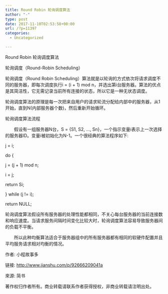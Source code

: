 ```yaml
---
title: Round Robin 轮询调度算法
author: "-"
type: post
date: 2017-11-10T02:53:58+00:00
url: /?p=11397
categories:
  - Uncategorized

---
```

Round Robin 轮询调度算法

轮询调度（Round-Robin Scheduling）

轮询调度（Round Robin Scheduling）算法就是以轮询的方式依次将请求调度不同的服务器，即每次调度执行i = (i + 1) mod n，并选出第i台服务器。算法的优点是其简洁性，它无需记录当前所有连接的状态，所以它是一种无状态调度。

轮询调度算法的原理是每一次把来自用户的请求轮流分配给内部中的服务器，从1开始，直到N(内部服务器个数)，然后重新开始循环。

轮询调度算法流程

　　假设有一组服务器N台，S = {S1, S2, …, Sn}，一个指示变量i表示上一次选择的服务器ID。变量i被初始化为N-1。一个很经典的算法程序如下: 

j = i;
  
do {
      
j = (j + 1) mod n;
      
i = j;
      
return Si;
  
} while (j != i);
  
return NULL;
  
轮询调度算法假设所有服务器的处理性能都相同，不关心每台服务器的当前连接数和响应速度。当请求服务间隔时间变化比较大时，轮询调度算法容易导致服务器间的负载不平衡。

　　所以此种均衡算法适合于服务器组中的所有服务器都有相同的软硬件配置并且平均服务请求相对均衡的情况。

作者: 小程故事多
  
链接: http://www.jianshu.com/p/92666209041a
  
來源: 简书
  
著作权归作者所有。商业转载请联系作者获得授权，非商业转载请注明出处。